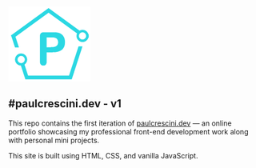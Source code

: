 ![Paul C Crescini Logo](assets/img/logo.png)

#paulcrescini.dev - v1
---
This repo contains the first iteration of [paulcrescini.dev](https://paulcrescini.dev) —  an online portfolio showcasing my professional front-end development work along with personal mini projects.

This site is built using HTML, CSS, and vanilla JavaScript.
